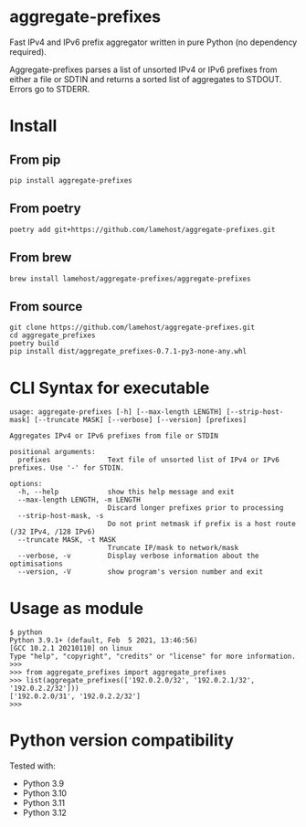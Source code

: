 # aggregate-prefixes
Fast IPv4 and IPv6 prefix aggregator written in pure Python (no dependency required).  

Aggregate-prefixes parses a list of unsorted IPv4 or IPv6 prefixes from either a file or SDTIN and returns a sorted list of aggregates to STDOUT. Errors go to STDERR.

# Install
## From pip
```
pip install aggregate-prefixes
```

## From poetry
```
poetry add git+https://github.com/lamehost/aggregate-prefixes.git
```

## From brew
```
brew install lamehost/aggregate-prefixes/aggregate-prefixes
```

## From source
```
git clone https://github.com/lamehost/aggregate-prefixes.git
cd aggregate_prefixes
poetry build
pip install dist/aggregate_prefixes-0.7.1-py3-none-any.whl
```

# CLI Syntax for executable
```
usage: aggregate-prefixes [-h] [--max-length LENGTH] [--strip-host-mask] [--truncate MASK] [--verbose] [--version] [prefixes]

Aggregates IPv4 or IPv6 prefixes from file or STDIN

positional arguments:
  prefixes              Text file of unsorted list of IPv4 or IPv6 prefixes. Use '-' for STDIN.

options:
  -h, --help            show this help message and exit
  --max-length LENGTH, -m LENGTH
                        Discard longer prefixes prior to processing
  --strip-host-mask, -s
                        Do not print netmask if prefix is a host route (/32 IPv4, /128 IPv6)
  --truncate MASK, -t MASK
                        Truncate IP/mask to network/mask
  --verbose, -v         Display verbose information about the optimisations
  --version, -V         show program's version number and exit
```

# Usage as module
```
$ python
Python 3.9.1+ (default, Feb  5 2021, 13:46:56)
[GCC 10.2.1 20210110] on linux
Type "help", "copyright", "credits" or "license" for more information.
>>>
>>> from aggregate_prefixes import aggregate_prefixes
>>> list(aggregate_prefixes(['192.0.2.0/32', '192.0.2.1/32', '192.0.2.2/32']))
['192.0.2.0/31', '192.0.2.2/32']
>>>
```

# Python version compatibility
Tested with:
 - Python 3.9
 - Python 3.10
 - Python 3.11
 - Python 3.12

